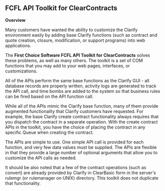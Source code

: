## FCFL API Toolkit for ClearContracts

**Overview**

Many customers have wanted the ability to customize the Clarify environment easily by adding base Clarify functions (such as contract and quote creation, closure, modification, or support programs) into web applications.

The **First Choice Software FCFL API Toolkit for ClearContracts** solves these problems, as well as many others. The toolkit is a set of COM functions that you may add to your web pages, interfaces, or customizations.

All of the APIs perform the same base functions as the Clarify GUI - all database records are properly written, activity logs are generated to track the API call, and time bombs are added to the system so that business rules can be fired based on the API function call.

While all of the APIs mimic the Clarify base function, many of them provide augmented functionality that Clarify customers have requested. For example, the base Clarify create contract functionality always requires that you dispatch the contract in a separate operation. With the create contract APIs in the toolkit, you have the choice of placing the contract in any specific Queue when creating the contract.

The APIs are simple to use. One simple API call is provided for each function, and very few data values must be supplied. The APIs are flexible in that they provide a large number of optional arguments that allow you to customize the API calls as needed.

It should be also noted that a few of the contract operations (such as convert) are already provided by Clarify in ClearBasic form in the server's rulemgr (or rulemanager on UNIX) directory. This toolkit does not duplicate that functionality.